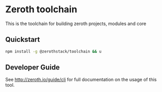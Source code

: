 # Zeroth toolchain
This is the toolchain for building zeroth projects, modules and core

## Quickstart
```bash
npm install -g @zerothstack/toolchain && u
```

## Developer Guide
See http://zeroth.io/guide/cli for full documentation on the usage of this tool.
